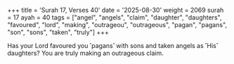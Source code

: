 +++
title = 'Surah 17, Verses 40'
date = '2025-08-30'
weight = 2069
surah = 17
ayah = 40
tags = ["angel", "angels", "claim", "daughter", "daughters", "favoured", "lord", "making", "outrageou", "outrageous", "pagan", "pagans", "son", "sons", "taken", "truly"]
+++

Has your Lord favoured you ˹pagans˺ with sons and taken angels as ˹His˺ daughters? You are truly making an outrageous claim.